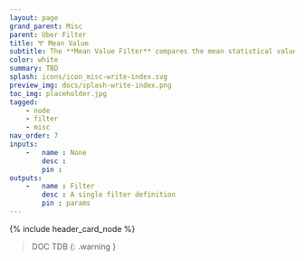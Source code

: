 ```yaml
---
layout: page
grand_parent: Misc
parent: Uber Filter
title: 🝖 Mean Value
subtitle: The **Mean Value Filter** compares the mean statistical value of two attributes
color: white
summary: TBD
splash: icons/icon_misc-write-index.svg
preview_img: docs/splash-write-index.png
toc_img: placeholder.jpg
tagged: 
    - node
    - filter
    - misc
nav_order: 7
inputs:
    -   name : None
        desc : 
        pin : 
outputs:
    -   name : Filter
        desc : A single filter definition
        pin : params
---
```


{% include header_card_node %}

> DOC TDB
{: .warning }